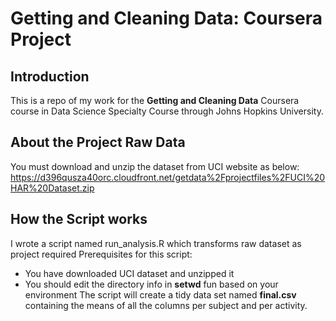 # Getting and Cleaning Data: Coursera Project
## Introduction
This is a repo of my work for the **Getting and Cleaning Data** Coursera course in Data Science Specialty Course through Johns Hopkins University.
## About the Project Raw Data
You must download and unzip the dataset from UCI website as below:
https://d396qusza40orc.cloudfront.net/getdata%2Fprojectfiles%2FUCI%20HAR%20Dataset.zip
## How the Script works
I wrote a script named run_analysis.R which transforms raw dataset as project required 
Prerequisites for this script:
* You have downloaded UCI dataset and unzipped it
* You should edit the directory info in **setwd** fun based on your environment
The script will create a tidy data set named **final.csv** containing the means of all the columns per subject and per activity.



